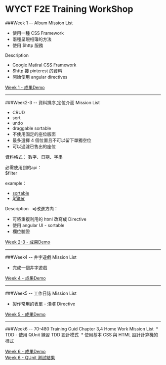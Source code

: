 # WYCT F2E Training WorkShop

###Week 1 -- Album
Mission List
  * 使用一種 CSS Framework
  * 兩種呈現相簿的方法
  * 使用 $http 服務

Description
  * [ Google Matiral CSS Framework ](http://www.getmdl.io/) 
  * $http 接 pinterest 的資料
  * 開始使用 angular directives
 
<a href="http://ilandy.github.io/AngularWorkShop/weekOne/" target="_blank">Week 1 - 成果Demo</a>

---

###Week2-3 -- 資料排序,定位介面
Mission List
  * CRUD
  * sort
  * undo
  * draggable sortable
  * 不使用固定的座位版面
  * 最多選擇 4 個位置且不可以留下單獨空位
  * 可以過濾已售出的座位

資料格式：
數字、日期、字串

必需使用到的api：<br>
 $filter

example：<br>
  * <a href="https://jqueryui.com/draggable/#sortable" target="_blank">sortable</a> <br>
  * <a href="https://docs.angularjs.org/api/ng/service/$filter" target="_blank">$filter</a>

Description
&nbsp;&nbsp;可改進方向：
  * 可將重複利用的 html 改寫成 Directive
  * 使用 angular UI - sortable
  * 欄位驗證

<a href="http://ilandy.github.io/WYTCWorkShop/weekTwo/" target="_blank">Week 2-3 - 成果Demo</a>

---

###Week4 -- 井字遊戲
Mission List
  * 完成一個井字遊戲

<a href="http://ilandy.github.io/WYTCWorkShop/weekFour/" target="_blank">Week 4 - 成果Demo</a>

---

###Week5 -- 工作日誌
Mission List
  * 製作常用的表單 - 淺嚐 Directive 

<a href="http://ilandy.github.io/WYTCWorkShop/weekFive/build/" target="_blank">Week 5 - 成果Demo</a>

---

###Week6 -- 70-480 Training Guid Chapter 3,4 Home Work
Mission List
  * TDD - 使用 QUnit 練習 TDD 設計模式
  * 使用基本 CSS 與 HTML 設計計算機的樣式
  
<a href="http://ilandy.github.io/WYTCWorkShop/weekSix/index.html" target="_blank">Week 6 - 成果Demo </a><br/>
<a href="http://ilandy.github.io/WYTCWorkShop/weekSix/test.html" target="_blank">Week 6 - QUnit 測試結果 </a>
